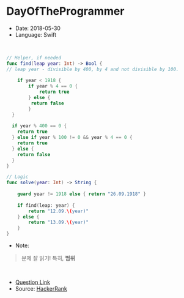 # DayOfTheProgrammer

- Date: 2018-05-30 
- Language: Swift 
<br>

```swift
// Helper, if needed
func find(leap year: Int) -> Bool {
// leap year - divisible by 400, by 4 and not divisible by 100.
    
    if year < 1918 {
        if year % 4 == 0 {
            return true
        } else {
         return false   
        }
  }
    
  if year % 400 == 0 {
    return true
  } else if year % 100 != 0 && year % 4 == 0 {
    return true
  } else {
    return false
  }
}

// Logic
func solve(year: Int) -> String {
    
    guard year != 1918 else { return "26.09.1918" }
    
    if find(leap: year) {
        return "12.09.\(year)"
    } else {
        return "13.09.\(year)"
    }   
}
```

- Note: 
> 문제 잘 읽기! 특히, **범위**

<br>

- [Question Link](https://www.hackerrank.com/challenges/day-of-the-programmer/problem)
- Source: [HackerRank](https://www.hackerrank.com/)
